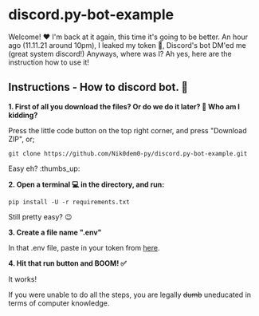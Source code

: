 # discord.py-bot-example

Welcome! :heart: I'm back at it again, this time it's going to be better. An hour ago (11.11.21 around 10pm), I leaked my token :rofl:, Discord's bot DM'ed me (great system discord!) Anyways, where was I? Ah yes, here are the instruction how to use it!

## Instructions - How to discord bot. :robot:

**1. First of all you download the files? Or do we do it later? :thinking: Who am I kidding?**

Press the little code button on the top right corner, and press "Download ZIP", or;

`git clone https://github.com/Nik0dem0-py/discord.py-bot-example.git`

Easy eh? :thumbs_up:

**2.  Open a terminal :computer: in the directory, and run:**

`pip install -U -r requirements.txt`

Still pretty easy? :wink:

**3. Create a file name ".env"**

In that .env file, paste in your token from [here](https://discord.com/developers).

**4. Hit that run button and BOOM! :white_check_mark:**

It works!

If you were unable to do all the steps, you are legally ~~dumb~~ uneducated in terms of computer knowledge.






